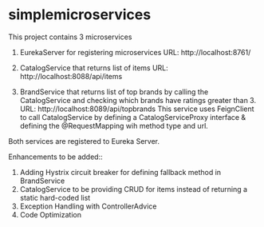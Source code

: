 # simplemicroservices

This project contains 3 microservices

1) EurekaServer for registering microservices
URL: http://localhost:8761/

2) CatalogService that returns list of items
URL: http://localhost:8088/api/items

3) BrandService that returns list of top brands by calling the CatalogService and checking which brands have ratings greater than 3.
URL: http://localhost:8089/api/topbrands
This service uses FeignClient to call CatalogService by defining a CatalogServiceProxy interface & defining the @RequestMapping wih method type and url.


Both services are registered to Eureka Server.

Enhancements to be added::
1) Adding Hystrix circuit breaker for defining fallback method in BrandService
2) CatalogService to be providing CRUD for items instead of returning a static hard-coded list
3) Exception Handling with ControllerAdvice
4) Code Optimization
